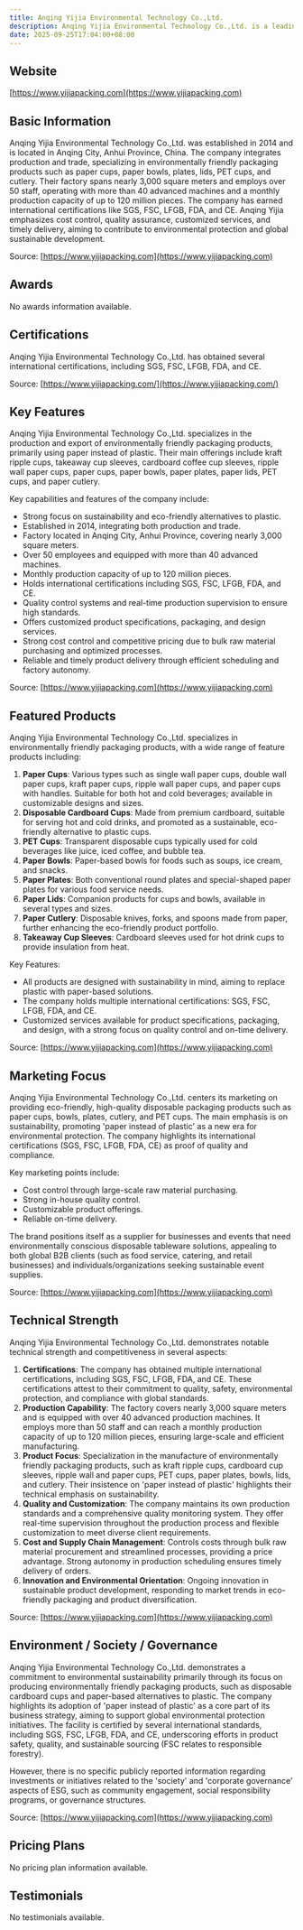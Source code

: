 ```yaml
---
title: Anqing Yijia Environmental Technology Co.,Ltd.
description: Anqing Yijia Environmental Technology Co.,Ltd. is a leading manufacturer focused on environmentally friendly packaging products, including kraft ripple cups, takeaway cup sleeves, paper lids, PET cups, and other disposable tableware. Founded in 2014 and based in Anqing, China, the company is committed to innovation, sustainability, and high-quality standards, serving global clients with certified eco-friendly solutions.
date: 2025-09-25T17:04:00+08:00
---
```


## Website

[https://www.yijiapacking.com](https://www.yijiapacking.com)

## Basic Information

Anqing Yijia Environmental Technology Co.,Ltd. was established in 2014 and is located in Anqing City, Anhui Province, China. The company integrates production and trade, specializing in environmentally friendly packaging products such as paper cups, paper bowls, plates, lids, PET cups, and cutlery. Their factory spans nearly 3,000 square meters and employs over 50 staff, operating with more than 40 advanced machines and a monthly production capacity of up to 120 million pieces. The company has earned international certifications like SGS, FSC, LFGB, FDA, and CE. Anqing Yijia emphasizes cost control, quality assurance, customized services, and timely delivery, aiming to contribute to environmental protection and global sustainable development.

Source: [https://www.yijiapacking.com](https://www.yijiapacking.com)

## Awards

No awards information available.

## Certifications

Anqing Yijia Environmental Technology Co.,Ltd. has obtained several international certifications, including SGS, FSC, LFGB, FDA, and CE.

Source: [https://www.yijiapacking.com/](https://www.yijiapacking.com/)

## Key Features

Anqing Yijia Environmental Technology Co.,Ltd. specializes in the production and export of environmentally friendly packaging products, primarily using paper instead of plastic. Their main offerings include kraft ripple cups, takeaway cup sleeves, cardboard coffee cup sleeves, ripple wall paper cups, paper cups, paper bowls, paper plates, paper lids, PET cups, and paper cutlery.

Key capabilities and features of the company include:

- Strong focus on sustainability and eco-friendly alternatives to plastic.
- Established in 2014, integrating both production and trade.
- Factory located in Anqing City, Anhui Province, covering nearly 3,000 square meters.
- Over 50 employees and equipped with more than 40 advanced machines.
- Monthly production capacity of up to 120 million pieces.
- Holds international certifications including SGS, FSC, LFGB, FDA, and CE.
- Quality control systems and real-time production supervision to ensure high standards.
- Offers customized product specifications, packaging, and design services.
- Strong cost control and competitive pricing due to bulk raw material purchasing and optimized processes.
- Reliable and timely product delivery through efficient scheduling and factory autonomy.

Source: [https://www.yijiapacking.com](https://www.yijiapacking.com)

## Featured Products

Anqing Yijia Environmental Technology Co.,Ltd. specializes in environmentally friendly packaging products, with a wide range of feature products including:

1. **Paper Cups**: Various types such as single wall paper cups, double wall paper cups, kraft paper cups, ripple wall paper cups, and paper cups with handles. Suitable for both hot and cold beverages; available in customizable designs and sizes.
2. **Disposable Cardboard Cups**: Made from premium cardboard, suitable for serving hot and cold drinks, and promoted as a sustainable, eco-friendly alternative to plastic cups.
3. **PET Cups**: Transparent disposable cups typically used for cold beverages like juice, iced coffee, and bubble tea.
4. **Paper Bowls**: Paper-based bowls for foods such as soups, ice cream, and snacks.
5. **Paper Plates**: Both conventional round plates and special-shaped paper plates for various food service needs.
6. **Paper Lids**: Companion products for cups and bowls, available in several types and sizes.
7. **Paper Cutlery**: Disposable knives, forks, and spoons made from paper, further enhancing the eco-friendly product portfolio.
8. **Takeaway Cup Sleeves**: Cardboard sleeves used for hot drink cups to provide insulation from heat.

Key Features:

- All products are designed with sustainability in mind, aiming to replace plastic with paper-based solutions.
- The company holds multiple international certifications: SGS, FSC, LFGB, FDA, and CE.
- Customized services available for product specifications, packaging, and design, with a strong focus on quality control and on-time delivery.

Source: [https://www.yijiapacking.com](https://www.yijiapacking.com)

## Marketing Focus

Anqing Yijia Environmental Technology Co.,Ltd. centers its marketing on providing eco-friendly, high-quality disposable packaging products such as paper cups, bowls, plates, cutlery, and PET cups. The main emphasis is on sustainability, promoting 'paper instead of plastic' as a new era for environmental protection. The company highlights its international certifications (SGS, FSC, LFGB, FDA, CE) as proof of quality and compliance.

Key marketing points include:

- Cost control through large-scale raw material purchasing.
- Strong in-house quality control.
- Customizable product offerings.
- Reliable on-time delivery.

The brand positions itself as a supplier for businesses and events that need environmentally conscious disposable tableware solutions, appealing to both global B2B clients (such as food service, catering, and retail businesses) and individuals/organizations seeking sustainable event supplies.

Source: [https://www.yijiapacking.com](https://www.yijiapacking.com)

## Technical Strength

Anqing Yijia Environmental Technology Co.,Ltd. demonstrates notable technical strength and competitiveness in several aspects:

1. **Certifications**: The company has obtained multiple international certifications, including SGS, FSC, LFGB, FDA, and CE. These certifications attest to their commitment to quality, safety, environmental protection, and compliance with global standards.
2. **Production Capability**: The factory covers nearly 3,000 square meters and is equipped with over 40 advanced production machines. It employs more than 50 staff and can reach a monthly production capacity of up to 120 million pieces, ensuring large-scale and efficient manufacturing.
3. **Product Focus**: Specialization in the manufacture of environmentally friendly packaging products, such as kraft ripple cups, cardboard cup sleeves, ripple wall and paper cups, PET cups, paper plates, bowls, lids, and cutlery. Their insistence on 'paper instead of plastic' highlights their technical emphasis on sustainability.
4. **Quality and Customization**: The company maintains its own production standards and a comprehensive quality monitoring system. They offer real-time supervision throughout the production process and flexible customization to meet diverse client requirements.
5. **Cost and Supply Chain Management**: Controls costs through bulk raw material procurement and streamlined processes, providing a price advantage. Strong autonomy in production scheduling ensures timely delivery of orders.
6. **Innovation and Environmental Orientation**: Ongoing innovation in sustainable product development, responding to market trends in eco-friendly packaging and product diversification.

Source: [https://www.yijiapacking.com](https://www.yijiapacking.com)

## Environment / Society / Governance

Anqing Yijia Environmental Technology Co.,Ltd. demonstrates a commitment to environmental sustainability primarily through its focus on producing environmentally friendly packaging products, such as disposable cardboard cups and paper-based alternatives to plastic. The company highlights its adoption of 'paper instead of plastic' as a core part of its business strategy, aiming to support global environmental protection initiatives. The facility is certified by several international standards, including SGS, FSC, LFGB, FDA, and CE, underscoring efforts in product safety, quality, and sustainable sourcing (FSC relates to responsible forestry).

However, there is no specific publicly reported information regarding investments or initiatives related to the 'society' and 'corporate governance' aspects of ESG, such as community engagement, social responsibility programs, or governance structures.

Source: [https://www.yijiapacking.com](https://www.yijiapacking.com)

## Pricing Plans

No pricing plan information available.

## Testimonials

No testimonials available.